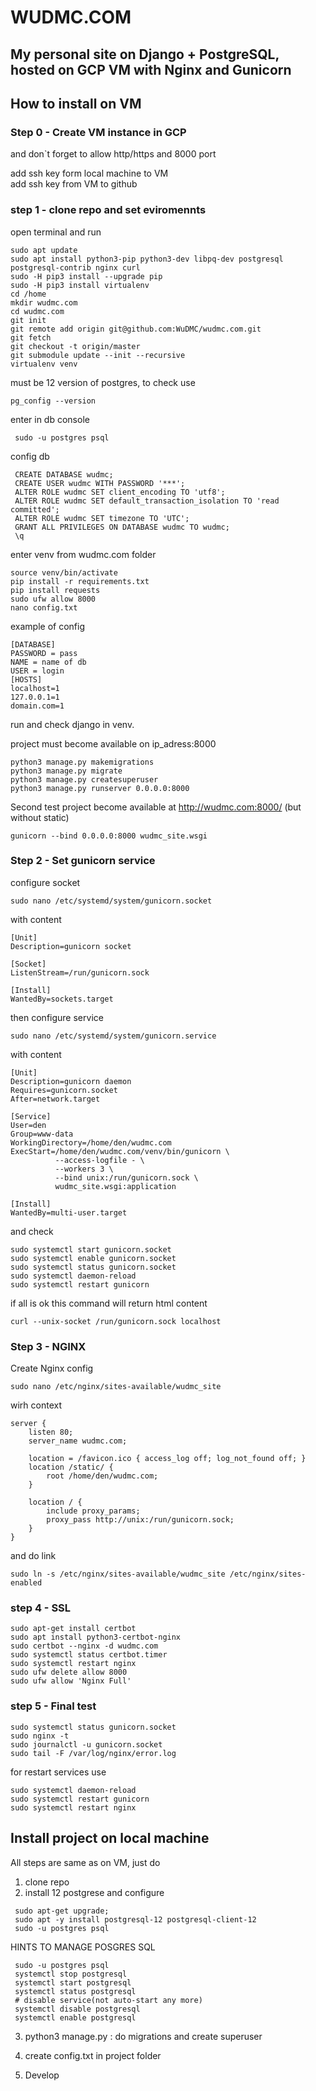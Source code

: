 # WUDMC.COM
## My personal site on Django + PostgreSQL, hosted on GCP VM with Nginx and Gunicorn


## How to install on VM
### Step 0 - Create VM instance in GCP
and don`t forget to allow http/https and 8000 port

add ssh key form local machine to VM  
add ssh key from VM to github


### step 1 - clone repo and set eviromennts
open terminal and run
```
sudo apt update
sudo apt install python3-pip python3-dev libpq-dev postgresql postgresql-contrib nginx curl
sudo -H pip3 install --upgrade pip
sudo -H pip3 install virtualenv
cd /home
mkdir wudmc.com
cd wudmc.com
git init
git remote add origin git@github.com:WuDMC/wudmc.com.git
git fetch
git checkout -t origin/master
git submodule update --init --recursive
virtualenv venv

```
must be 12 version of postgres, to check use
```
pg_config --version
```
enter in db console 
```commandline
 sudo -u postgres psql
 ```
config db
```
 CREATE DATABASE wudmc;
 CREATE USER wudmc WITH PASSWORD '***';
 ALTER ROLE wudmc SET client_encoding TO 'utf8';
 ALTER ROLE wudmc SET default_transaction_isolation TO 'read committed';
 ALTER ROLE wudmc SET timezone TO 'UTC';
 GRANT ALL PRIVILEGES ON DATABASE wudmc TO wudmc;
 \q
```

enter venv from wudmc.com folder
```
source venv/bin/activate
pip install -r requirements.txt
pip install requests
sudo ufw allow 8000
nano config.txt 
```
example of config 
```
[DATABASE]
PASSWORD = pass
NAME = name of db
USER = login
[HOSTS]
localhost=1
127.0.0.1=1
domain.com=1
```
run and check django in venv. 

project must become available on ip_adress:8000  

```commandline
python3 manage.py makemigrations
python3 manage.py migrate
python3 manage.py createsuperuser
python3 manage.py runserver 0.0.0.0:8000
```

Second test project become available at http://wudmc.com:8000/ (but without static)
```commandline
gunicorn --bind 0.0.0.0:8000 wudmc_site.wsgi
```

### Step 2 - Set gunicorn service
configure socket
```commandline
sudo nano /etc/systemd/system/gunicorn.socket
```
with content
```commandline
[Unit]
Description=gunicorn socket

[Socket]
ListenStream=/run/gunicorn.sock

[Install]
WantedBy=sockets.target

```
then configure service
```
sudo nano /etc/systemd/system/gunicorn.service
```
with content
```
[Unit]
Description=gunicorn daemon
Requires=gunicorn.socket
After=network.target

[Service]
User=den  
Group=www-data
WorkingDirectory=/home/den/wudmc.com
ExecStart=/home/den/wudmc.com/venv/bin/gunicorn \
          --access-logfile - \
          --workers 3 \
          --bind unix:/run/gunicorn.sock \
          wudmc_site.wsgi:application

[Install]
WantedBy=multi-user.target
```

and check 
```commandline
sudo systemctl start gunicorn.socket
sudo systemctl enable gunicorn.socket
sudo systemctl status gunicorn.socket
sudo systemctl daemon-reload
sudo systemctl restart gunicorn
```
if all is ok this command will return html content
```commandline
curl --unix-socket /run/gunicorn.sock localhost
```
### Step 3 - NGINX
Create Nginx config
```
sudo nano /etc/nginx/sites-available/wudmc_site
```
wirh context
```
server {
    listen 80;
    server_name wudmc.com;

    location = /favicon.ico { access_log off; log_not_found off; }
    location /static/ {
        root /home/den/wudmc.com;
    }

    location / {
        include proxy_params;
        proxy_pass http://unix:/run/gunicorn.sock;
    }
}
```

and do link
```commandline
sudo ln -s /etc/nginx/sites-available/wudmc_site /etc/nginx/sites-enabled
```
### step 4 - SSL

```commandline
sudo apt-get install certbot
sudo apt install python3-certbot-nginx
sudo certbot --nginx -d wudmc.com
sudo systemctl status certbot.timer
sudo systemctl restart nginx
sudo ufw delete allow 8000
sudo ufw allow 'Nginx Full'

```

### step 5 - Final test

```commandline
sudo systemctl status gunicorn.socket
sudo nginx -t
sudo journalctl -u gunicorn.socket
sudo tail -F /var/log/nginx/error.log

```
for restart services use
```commandline
sudo systemctl daemon-reload
sudo systemctl restart gunicorn
sudo systemctl restart nginx
```

## Install project on local machine 
All steps are same as on VM, just do
1. clone repo
2. install 12 postgrese and configure
```commandline
 sudo apt-get upgrade;
 sudo apt -y install postgresql-12 postgresql-client-12
 sudo -u postgres psql
```
HINTS TO MANAGE POSGRES SQL
```commandline
 sudo -u postgres psql
 systemctl stop postgresql
 systemctl start postgresql
 systemctl status postgresql
 # disable service(not auto-start any more)
 systemctl disable postgresql
 systemctl enable postgresql
```

3. python3 manage.py  : do migrations and create superuser

4. create config.txt in project folder

5. Develop
